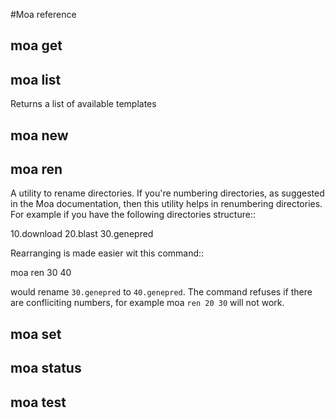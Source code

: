 #Moa reference 

## moa get

## moa list

Returns a list of available templates

## moa new

## moa ren

A utility to rename directories. If you're numbering directories, as
suggested in the Moa documentation, then this utility helps in
renumbering directories. For example if you have the following directories
structure::
  
   10.download
   20.blast
   30.genepred

Rearranging is made easier wit this command::

   moa ren 30 40

would rename `30.genepred` to `40.genepred`. The command refuses if
there are confliciting numbers, for example moa `ren 20 30` will not
work.

## moa set

## moa status

## moa test



